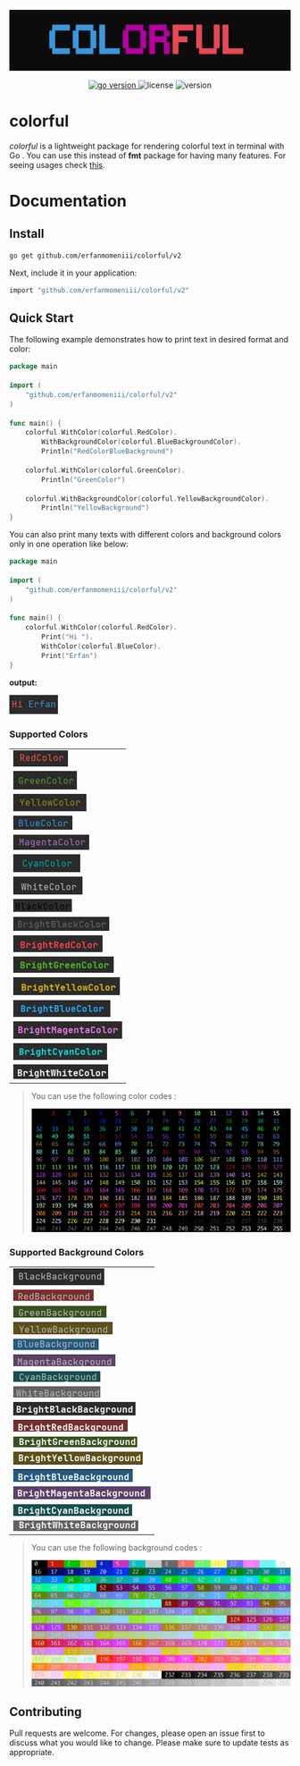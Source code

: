 ![image description](./assets/photo/logo.png)
<p align="center">
<a href="https://pkg.go.dev/github.com/erfanmomeniii/colorful?tab=doc"target="_blank">
    <img src="https://img.shields.io/badge/Go-1.19+-00ADD8?style=for-the-badge&logo=go" alt="go version" />
</a>

<img src="https://img.shields.io/badge/license-MIT-magenta?style=for-the-badge&logo=none" alt="license" />
<img src="https://img.shields.io/badge/Version-2.0.2-red?style=for-the-badge&logo=none" alt="version" />
</p>

# colorful

<i>colorful</i> is a lightweight package for rendering colorful text in terminal with Go . You can use this instead of **fmt**
package for having many features. For seeing usages check [this](https://pkg.go.dev/github.com/erfanmomeniii/colorful).

# Documentation

## Install

```bash
go get github.com/erfanmomeniii/colorful/v2
```   

Next, include it in your application:

```bash
import "github.com/erfanmomeniii/colorful/v2"
``` 

## Quick Start

The following example demonstrates how to print text in desired format and color:

```go
package main

import (
	"github.com/erfanmomeniii/colorful/v2"
)

func main() {
	colorful.WithColor(colorful.RedColor).
		WithBackgroundColor(colorful.BlueBackgroundColor).
		Println("RedColorBlueBackground")

	colorful.WithColor(colorful.GreenColor).
		Println("GreenColor")

	colorful.WithBackgroundColor(colorful.YellowBackgroundColor).
		Println("YellowBackground")
}

```

You can also print many texts with different colors and background colors only in one operation like below:
```go
package main

import (
	"github.com/erfanmomeniii/colorful/v2"
)

func main() {
	colorful.WithColor(colorful.RedColor).
		Print("Hi ").
		WithColor(colorful.BlueColor).
		Print("Erfan")
}
```
<b>output:</b>
    
<img src="./assets/photo/multiple.png" />

### Supported Colors

|                                                                 |
|:----------------------------------------------------------------|
| ![red color](./assets/photo/colors/Red.png)                     |
| ![green color](./assets/photo/colors/Green.png)                 |
| ![yellow color](./assets/photo/colors/Yellow.png)               |
| ![blue color](./assets/photo/colors/Blue.png)                   |
| ![magenta color](./assets/photo/colors/Magenta.png)             |
| ![cyan color](./assets/photo/colors/Cyan.png)                   |
| ![white color](./assets/photo/colors/White.png)                 | 
| ![black color](./assets/photo/colors/Black.png)                 |
| ![brightBlack color](./assets/photo/colors/BrightBlack.png)     |
| ![brightRed color](./assets/photo/colors/BrightRed.png)         |
| ![brightGreen color](./assets/photo/colors/BrightGreen.png)     |
| ![brightYellow color](./assets/photo/colors/BrightYellow.png)   |
| ![brightBlue color](./assets/photo/colors/BrightBlue.png)       |
| ![brightMagenta color](./assets/photo/colors/BrightMagenta.png) |
| ![brightCyan color](./assets/photo/colors/BrightCyan.png)       |
| ![brightWhite color](./assets/photo/colors/BrightWhite.png)     |

> You can use the following color codes :
>
>![color code](./assets/photo/colors/code.png)

### Supported Background Colors

|                                                                      |
|:---------------------------------------------------------------------| 
| ![black background](./assets/photo/backgrounds/Black.png)                 |
| ![red background](./assets/photo/backgrounds/Red.png)                     |
| ![green background](./assets/photo/backgrounds/Green.png)                 |
| ![yellow background](./assets/photo/backgrounds/Yellow.png)               |
| ![blue background](./assets/photo/backgrounds/Blue.png)                   |
| ![magenta background](./assets/photo/backgrounds/Magenta.png)             |
| ![cyan background](./assets/photo/backgrounds/Cyan.png)                   |
| ![white background](./assets/photo/backgrounds/White.png)                 |
| ![brightBlack background](./assets/photo/backgrounds/BrightBlack.png)     |
| ![brightRed background](./assets/photo/backgrounds/BrightRed.png)         |
| ![brightGreen background](./assets/photo/backgrounds/BrightGreen.png)     |
| ![brightYellow background](./assets/photo/backgrounds/BrightYellow.png)   |
| ![brightBlue background](./assets/photo/backgrounds/BrightBlue.png)       |
| ![brightMagenta background](./assets/photo/backgrounds/BrightMagenta.png) |
| ![brightCyan background](./assets/photo/backgrounds/BrightCyan.png)       |
| ![brightWhite background](./assets/photo/backgrounds/BrightWhite.png)     |

> You can use the following background codes :
>
>![color code](./assets/photo/backgrounds/code.png)

## Contributing

Pull requests are welcome. For changes, please open an issue first to discuss what you would like to change. Please make
sure to update tests as appropriate.
